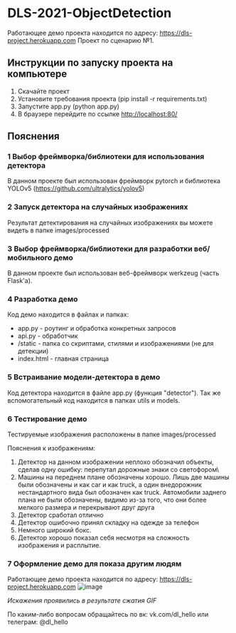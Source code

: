 # DLS-2021-ObjectDetection
Работающее демо проекта находится по адресу: https://dls-project.herokuapp.com
Проект по сценарию №1.

## Инструкции по запуску проекта на компьютере
1. Скачайте проект
2. Установите требования проекта (pip install -r requirements.txt)
3. Запустите app.py (python app.py)
4. В браузере перейдите по ссылке [http://localhost:80/](http://localhost:80/)

## Пояснения

### 1 Выбор фреймворка/библиотеки для использования детектора
В данном проекте был использован фреймворк pytorch и библиотека YOLOv5 (https://github.com/ultralytics/yolov5)

### 2 Запуск детектора на случайных изображениях
Результат детектирования на случайных изображениях вы можете видеть в папке images/processed

### 3 Выбор фреймворка/библиотеки для разработки веб/мобильного демо
В данном проекте был использован веб-фреймворк werkzeug (часть Flask'а).

### 4 Разработка демо
Код демо находится в файлах и папках:
- app.py - роутинг и обработка конкретных запросов
- api.py - обработчик
- /static - папка со скриптами, стилями и изображениями (не для детекции)
- index.html - главная страница

### 5 Встраивание модели-детектора в демо
Код детектора находится в файле app.py (функция "detector"). Так же вспомогательный код находится в папках utils и models.

### 6 Тестирование демо
Тестируемые изображения расположены в папке images/processed

Пояснения к изображениям:
1. Детектор на данном изображении неплохо обозначил объекты, сделав одну ошибку: перепутал дорожные знаки со светофором\
2. Машины на переднем плане обозначены хорошо. Лишь две машины были обозначены и как car и как truck, а один внедорожник нестандартного вида был обозначен как truck. Автомобили заднего плана не были обозначены, видимо из-за того, что они более мелкого размера и перекрывают друг друга
3. Детектор сработал отлично
4. Детектор ошибочно принял складку на одежде за телефон
5. Немного широкий бокс.
6. Детектор хорошо показал себя несмотря на сложность изображения и расплытие.

### 7 Оформление демо для показа другим людям
Работающее демо проекта находится по адресу: https://dls-project.herokuapp.com
![image](https://github.com/dexforint/DLS-2021-ObjectDetection/blob/main/demo.gif?raw=true)

*Искажения проявились в результате сжатия GIF*

По каким-либо вопросам обращайтесь по вк: vk.com/dl_hello или телеграм: @dl_hello
